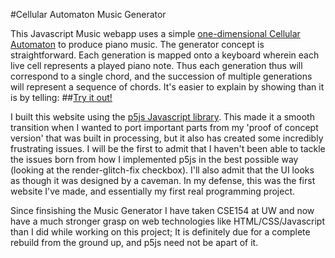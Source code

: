 #Cellular Automaton Music Generator

This Javascript Music webapp uses a simple [one-dimensional Cellular Automaton](http://mathworld.wolfram.com/ElementaryCellularAutomaton.html) to produce piano music. 
The generator concept is straightforward. Each generation is mapped onto a keyboard wherein each live cell represents a played piano note. Thus each generation thus will correspond to a single chord, and the succession of multiple generations will represent a sequence of chords.
It's easier to explain by showing than it is by telling:
##[Try it out!](http://students.washington.edu/abemill/CA/)


I built this website using the [p5js Javascript library](https://p5js.org/). This made it a smooth transition when I wanted to port important parts from my 'proof of concept version' that was built in processing, but it also has created some incredibly frustrating issues. 
I will be the first to admit that I haven't been able to tackle the issues born from how I implemented p5js in the best possible way (looking at the render-glitch-fix checkbox). I'll also admit that the UI looks as though it was designed by a caveman. In my defense, this was the first website I've made, and essentially my first real programming project. 

Since finsishing the Music Generator I have taken CSE154 at UW and now have a much stronger grasp on web technologies like HTML/CSS/Javascript than I did while working on this project; It is definitely due for a complete rebuild from the ground up, and p5js need not be apart of it.
